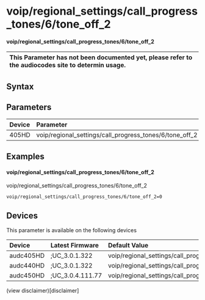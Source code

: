 ﻿---
description: voip/regional_settings/call_progress_tones/6/tone_off_2
search: false
---

# voip/regional_settings/call_progress_tones/6/tone_off_2

#### voip/regional_settings/call_progress_tones/6/tone_off_2


| This Parameter has not been documented yet, please refer to the audiocodes site to determin usage.  | 
| :--- |

## Syntax

## Parameters
|Device|Parameter|value|Description|
|:---|:---|:---|:---|
| 405HD | voip/regional_settings/call_progress_tones/6/tone_off_2 |  |  |

## Examples
#### voip/regional_settings/call_progress_tones/6/tone_off_2

voip/regional_settings/call_progress_tones/6/tone_off_2

```
voip/regional_settings/call_progress_tones/6/tone_off_2=0
```

## Devices
This parameter is available on the following devices

| Device | Latest Firmware | Default Value |
|:---|:---|:---|
| audc405HD | ;UC_3.0.1.322 | voip/regional_settings/call_progress_tones/6/tone_off_2=0 
| audc440HD | ;UC_3.0.1.322 | voip/regional_settings/call_progress_tones/6/tone_off_2=0 
| audc450HD | ;UC_3.0.4.111.77 | voip/regional_settings/call_progress_tones/6/tone_off_2=0 

(view disclaimer)[disclaimer]
